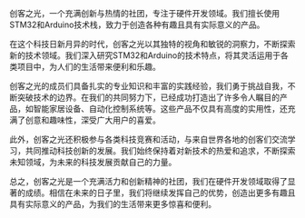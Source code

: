   创客之光，一个充满创新与热情的社团，专注于硬件开发领域。我们擅长使用STM32和Arduino技术栈，致力于创造各种有趣且具有实际意义的产品。

  在这个科技日新月异的时代，创客之光以其独特的视角和敏锐的洞察力，不断探索新的技术领域。我们深入研究STM32和Arduino的技术特点，将其灵活运用于各类项目中，为人们的生活带来便利和乐趣。

  创客之光的成员们具备扎实的专业知识和丰富的实践经验，我们勇于挑战自我，不断突破技术的边界。在我们的共同努力下，已经成功打造出了许多令人瞩目的产品，如智能家居设备、自动化控制系统等。这些产品不仅具有高度的实用性，还充满了创意和趣味性，深受广大用户的喜爱。

  此外，创客之光还积极参与各类科技竞赛和活动，与来自世界各地的创客们交流学习，共同推动科技创新的发展。我们始终保持着对新技术的热爱和追求，不断探索未知领域，为未来的科技发展贡献自己的力量。

  总之，创客之光是一个充满活力和创新精神的社团，我们在硬件开发领域取得了显著的成绩。相信在未来的日子里，我们将继续发挥自己的优势，创造出更多有趣且具有实际意义的产品，为我们的生活带来更多惊喜和便利。